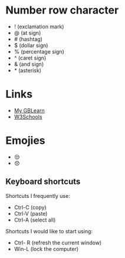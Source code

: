 # Number row character
* ! (exclamation mark)
* @ (at sign)
* \# (hashtag)
* $ (dollar sign)
* % (percentage sign)
* ^ (caret sign)
* & (and sign)
* \* (asterisk)
# Links
* [My GBLearn](https://my.gblearn.com/)
* [W3Schools](https://www.bing.com/ck/a?!&&p=af835593f9bc87c4JmltdHM9MTcyNjcwNDAwMCZpZ3VpZD0xOWE3NDkzMi1jMGE5LTY3YjctM2I3OC01ZDFjYzFiZDY2YWMmaW5zaWQ9NTIwOQ&ptn=3&ver=2&hsh=3&fclid=19a74932-c0a9-67b7-3b78-5d1cc1bd66ac&psq=w3schools&u=a1aHR0cHM6Ly93d3cudzNzY2hvb2xzLmNvbS8&ntb=1)
# Emojies
* 😒
* 😞
## Keyboard shortcuts
Shortcuts I frequently use: 
- Ctrl-C (copy)
- Ctrl-V (paste)
- Ctrl-A (select all)

Shortcuts I would like to start using: 
- Ctrl- R (refresh the current window)
- Win-L (lock the computer)
  
  
